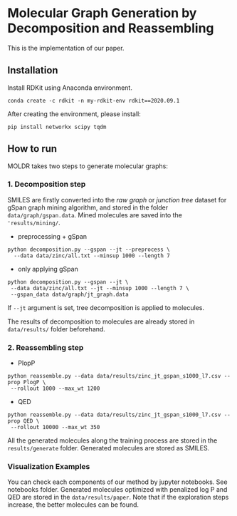 # Molecular Graph Generation by Decomposition and Reassembling

This is the implementation of our paper. 


## Installation
Install RDKit using Anaconda environment. 

```
conda create -c rdkit -n my-rdkit-env rdkit==2020.09.1
```
After creating the environment, please install:
```
pip install networkx scipy tqdm
```

## How to run
MOLDR takes two steps to generate molecular graphs: 

### 1. Decomposition step  
SMILES are firstly converted into the *raw graph* or *junction tree* dataset for gSpan graph mining algorithm, and stored in the folder `data/graph/gspan.data`. 
Mined molecules are saved into the `'results/mining/`. 
 
- preprocessing + gSpan

```
python decomposition.py --gspan --jt --preprocess \
  --data data/zinc/all.txt --minsup 1000 --length 7
```

- only applying gSpan

```
python decomposition.py --gspan --jt \
 --data data/zinc/all.txt --jt --minsup 1000 --length 7 \
 --gspan_data data/graph/jt_graph.data
```

If `--jt` argument is set, tree decomposition is applied to molecules.

The results of decomposition to molecules are already stored in `data/results/` folder beforehand.


### 2. Reassembling step

- PlopP

```
python reassemble.py --data data/results/zinc_jt_gspan_s1000_l7.csv --prop PlogP \
 --rollout 1000 --max_wt 1200
```

- QED

```
python reassemble.py --data data/results/zinc_jt_gspan_s1000_l7.csv --prop QED \
 --rollout 10000 --max_wt 350
```


All the generated molecules along the training process are stored in the `results/generate` folder.
Generated molecules are stored as SMILES.


### Visualization Examples
You can check each components of our method by jupyter notebooks. See notebooks folder.
Generated molecules optimized with penalized log P and QED are stored in the `data/results/paper`.
Note that if the exploration steps increase, the better molecules can be found. 